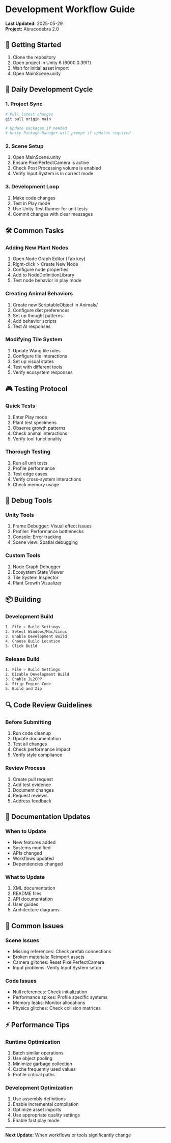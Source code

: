 # Development Workflow Guide

**Last Updated:** 2025-05-29  
**Project:** Abracodebra 2.0

## 🚀 Getting Started

1. Clone the repository
2. Open project in Unity 6 (6000.0.39f1)
3. Wait for initial asset import
4. Open MainScene.unity

## 🔄 Daily Development Cycle

### 1. Project Sync
```bash
# Pull latest changes
git pull origin main

# Update packages if needed
# Unity Package Manager will prompt if updates required
```

### 2. Scene Setup
1. Open MainScene.unity
2. Ensure PixelPerfectCamera is active
3. Check Post Processing volume is enabled
4. Verify Input System is in correct mode

### 3. Development Loop
1. Make code changes
2. Test in Play mode
3. Use Unity Test Runner for unit tests
4. Commit changes with clear messages

## 🛠️ Common Tasks

### Adding New Plant Nodes
1. Open Node Graph Editor (Tab key)
2. Right-click > Create New Node
3. Configure node properties
4. Add to NodeDefinitionLibrary
5. Test node behavior in play mode

### Creating Animal Behaviors
1. Create new ScriptableObject in Animals/
2. Configure diet preferences
3. Set up thought patterns
4. Add behavior scripts
5. Test AI responses

### Modifying Tile System
1. Update Wang tile rules
2. Configure tile interactions
3. Set up visual states
4. Test with different tools
5. Verify ecosystem responses

## 🎮 Testing Protocol

### Quick Tests
1. Enter Play mode
2. Plant test specimens
3. Observe growth patterns
4. Check animal interactions
5. Verify tool functionality

### Thorough Testing
1. Run all unit tests
2. Profile performance
3. Test edge cases
4. Verify cross-system interactions
5. Check memory usage

## 🐛 Debug Tools

### Unity Tools
1. Frame Debugger: Visual effect issues
2. Profiler: Performance bottlenecks
3. Console: Error tracking
4. Scene view: Spatial debugging

### Custom Tools
1. Node Graph Debugger
2. Ecosystem State Viewer
3. Tile System Inspector
4. Plant Growth Visualizer

## 📦 Building

### Development Build
```bash
1. File > Build Settings
2. Select Windows/Mac/Linux
3. Enable Development Build
4. Choose Build Location
5. Click Build
```

### Release Build
```bash
1. File > Build Settings
2. Disable Development Build
3. Enable IL2CPP
4. Strip Engine Code
5. Build and Zip
```

## 🔍 Code Review Guidelines

### Before Submitting
1. Run code cleanup
2. Update documentation
3. Test all changes
4. Check performance impact
5. Verify style compliance

### Review Process
1. Create pull request
2. Add test evidence
3. Document changes
4. Request reviews
5. Address feedback

## 📝 Documentation Updates

### When to Update
- New features added
- Systems modified
- APIs changed
- Workflows updated
- Dependencies changed

### What to Update
1. XML documentation
2. README files
3. API documentation
4. User guides
5. Architecture diagrams

## 🚨 Common Issues

### Scene Issues
- Missing references: Check prefab connections
- Broken materials: Reimport assets
- Camera glitches: Reset PixelPerfectCamera
- Input problems: Verify Input System setup

### Code Issues
- Null references: Check initialization
- Performance spikes: Profile specific systems
- Memory leaks: Monitor allocations
- Physics glitches: Check collision matrices

## ⚡ Performance Tips

### Runtime Optimization
1. Batch similar operations
2. Use object pooling
3. Minimize garbage collection
4. Cache frequently used values
5. Profile critical paths

### Development Optimization
1. Use assembly definitions
2. Enable incremental compilation
3. Optimize asset imports
4. Use appropriate quality settings
5. Enable fast play mode

---

**Next Update:** When workflows or tools significantly change
